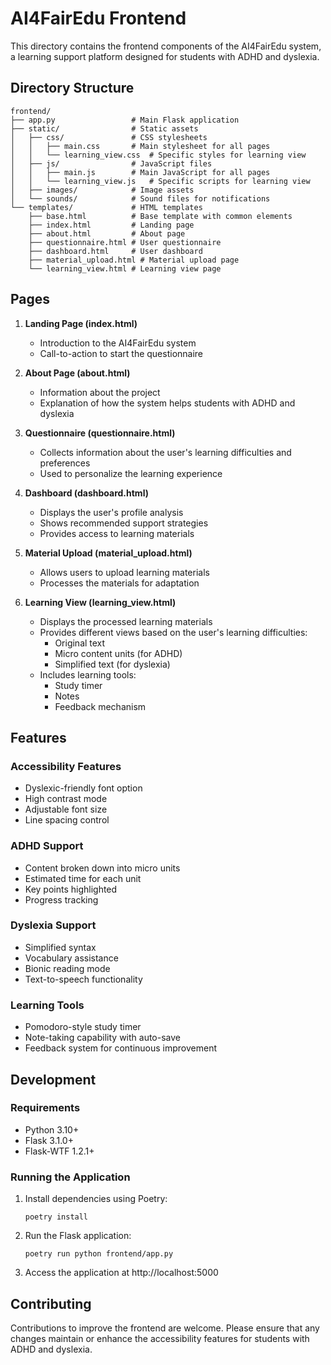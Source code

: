 # AI4FairEdu Frontend

This directory contains the frontend components of the AI4FairEdu system, a learning support platform designed for students with ADHD and dyslexia.

## Directory Structure

```
frontend/
├── app.py                 # Main Flask application
├── static/                # Static assets
│   ├── css/               # CSS stylesheets
│   │   ├── main.css       # Main stylesheet for all pages
│   │   └── learning_view.css  # Specific styles for learning view
│   ├── js/                # JavaScript files
│   │   ├── main.js        # Main JavaScript for all pages
│   │   └── learning_view.js   # Specific scripts for learning view
│   ├── images/            # Image assets
│   └── sounds/            # Sound files for notifications
└── templates/             # HTML templates
    ├── base.html          # Base template with common elements
    ├── index.html         # Landing page
    ├── about.html         # About page
    ├── questionnaire.html # User questionnaire
    ├── dashboard.html     # User dashboard
    ├── material_upload.html # Material upload page
    └── learning_view.html # Learning view page
```

## Pages

1. **Landing Page (index.html)**
   - Introduction to the AI4FairEdu system
   - Call-to-action to start the questionnaire

2. **About Page (about.html)**
   - Information about the project
   - Explanation of how the system helps students with ADHD and dyslexia

3. **Questionnaire (questionnaire.html)**
   - Collects information about the user's learning difficulties and preferences
   - Used to personalize the learning experience

4. **Dashboard (dashboard.html)**
   - Displays the user's profile analysis
   - Shows recommended support strategies
   - Provides access to learning materials

5. **Material Upload (material_upload.html)**
   - Allows users to upload learning materials
   - Processes the materials for adaptation

6. **Learning View (learning_view.html)**
   - Displays the processed learning materials
   - Provides different views based on the user's learning difficulties:
     - Original text
     - Micro content units (for ADHD)
     - Simplified text (for dyslexia)
   - Includes learning tools:
     - Study timer
     - Notes
     - Feedback mechanism

## Features

### Accessibility Features
- Dyslexic-friendly font option
- High contrast mode
- Adjustable font size
- Line spacing control

### ADHD Support
- Content broken down into micro units
- Estimated time for each unit
- Key points highlighted
- Progress tracking

### Dyslexia Support
- Simplified syntax
- Vocabulary assistance
- Bionic reading mode
- Text-to-speech functionality

### Learning Tools
- Pomodoro-style study timer
- Note-taking capability with auto-save
- Feedback system for continuous improvement

## Development

### Requirements
- Python 3.10+
- Flask 3.1.0+
- Flask-WTF 1.2.1+

### Running the Application
1. Install dependencies using Poetry:
   ```
   poetry install
   ```

2. Run the Flask application:
   ```
   poetry run python frontend/app.py
   ```

3. Access the application at http://localhost:5000

## Contributing
Contributions to improve the frontend are welcome. Please ensure that any changes maintain or enhance the accessibility features for students with ADHD and dyslexia. 